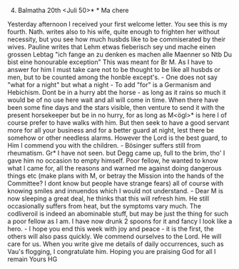 4) Balmatha 20th <Juli 50>*
 <Saturday>*
Ma chere

Yesterday afternoon I received your first welcome letter. You see this is my fourth. Nath. writes also to his wife, quite enough to frighten her without necessity, but you see how much husbds like to be commiserated by their wives. Pauline writes that Lehm etwas fieberisch sey und mache einen grossen Lebtag "ich fange an zu denken es machen alle Maenner so Ntb Du bist eine honourable exception" This was meant for Br M. As I have to answer for him I must take care not to be thought to be like all husbds or men, but to be counted among the honble except's. - One does not say "what for a night" but what a night - To add "for" is a Germanism and Hebichism. Dont be in a hurry abt the horse - as long as it rains so much it would be of no use here wait and all will come in time. When there have been some fine days and the stars visible, then venture to send it with the present horsekeeper but be in no hurry, for as long as M<ögl>* is here I of course prefer to have walks with him. But then seek to have a good servant more for all your business and for a better guard at night, lest there be somehow or other needless alarms. However the Lord is the best guard, to Him I commend you with the children. - Bösinger suffers still from rheumatism. Gr<einer>* I have not seen. but Degg came up, full to the brim, tho' I gave him no occasion to empty himself. Poor fellow, he wanted to know what I came for, all the reasons and warned me against doing dangerous things etc (make plans with M, or betray the Mission into the hands of the Committee? I dont know but people have strange fears) all of course with knowing smiles and innuendos which I would not understand. - Dear M is now sleeping a great deal, he thinks that this will refresh him. He still occasionally suffers from heat, but the symptoms vary much. The codliveroil is indeed an abominable stuff, but may be just the thing for such a poor fellow as I am. I have now drunk 2 spoons for it and fancy I look like a hero. - I hope you end this week with joy and peace - it is the first, the others will also pass quickly. We commend ourselves to the Lord. He will care for us. When you write give me details of daily occurrences, such as Vau's flogging, I congratulate him.
Hoping you are praising God for all
 I remain Yours HG

